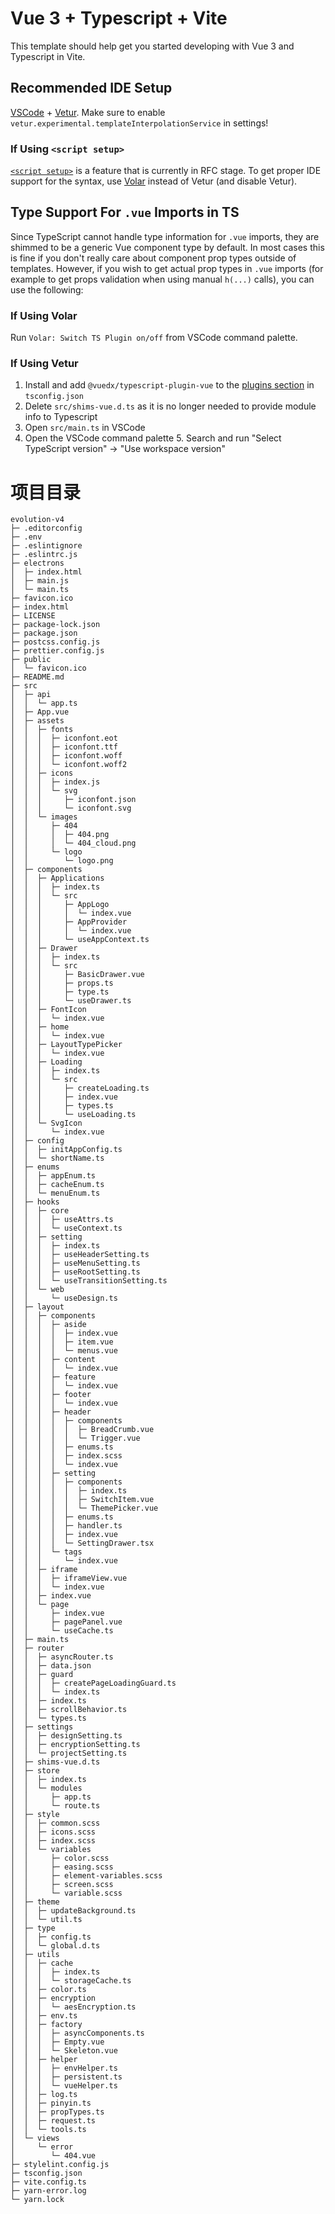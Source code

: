 # Vue 3 + Typescript + Vite

This template should help get you started developing with Vue 3 and Typescript in Vite.

## Recommended IDE Setup

[VSCode](https://code.visualstudio.com/) + [Vetur](https://marketplace.visualstudio.com/items?itemName=octref.vetur). Make sure to enable `vetur.experimental.templateInterpolationService` in settings!

### If Using `<script setup>`

[`<script setup>`](https://github.com/vuejs/rfcs/pull/227) is a feature that is currently in RFC stage. To get proper IDE support for the syntax, use [Volar](https://marketplace.visualstudio.com/items?itemName=johnsoncodehk.volar) instead of Vetur (and disable Vetur).

## Type Support For `.vue` Imports in TS

Since TypeScript cannot handle type information for `.vue` imports, they are shimmed to be a generic Vue component type by default. In most cases this is fine if you don't really care about component prop types outside of templates. However, if you wish to get actual prop types in `.vue` imports (for example to get props validation when using manual `h(...)` calls), you can use the following:

### If Using Volar

Run `Volar: Switch TS Plugin on/off` from VSCode command palette.

### If Using Vetur

1. Install and add `@vuedx/typescript-plugin-vue` to the [plugins section](https://www.typescriptlang.org/tsconfig#plugins) in `tsconfig.json`
2. Delete `src/shims-vue.d.ts` as it is no longer needed to provide module info to Typescript
3. Open `src/main.ts` in VSCode
4. Open the VSCode command palette 5. Search and run "Select TypeScript version" -> "Use workspace version"


# 项目目录


```
evolution-v4
├─ .editorconfig
├─ .env
├─ .eslintignore
├─ .eslintrc.js
├─ electrons
│  ├─ index.html
│  ├─ main.js
│  └─ main.ts
├─ favicon.ico
├─ index.html
├─ LICENSE
├─ package-lock.json
├─ package.json
├─ postcss.config.js
├─ prettier.config.js
├─ public
│  └─ favicon.ico
├─ README.md
├─ src
│  ├─ api
│  │  └─ app.ts
│  ├─ App.vue
│  ├─ assets
│  │  ├─ fonts
│  │  │  ├─ iconfont.eot
│  │  │  ├─ iconfont.ttf
│  │  │  ├─ iconfont.woff
│  │  │  └─ iconfont.woff2
│  │  ├─ icons
│  │  │  ├─ index.js
│  │  │  └─ svg
│  │  │     ├─ iconfont.json
│  │  │     └─ iconfont.svg
│  │  └─ images
│  │     ├─ 404
│  │     │  ├─ 404.png
│  │     │  └─ 404_cloud.png
│  │     └─ logo
│  │        └─ logo.png
│  ├─ components
│  │  ├─ Applications
│  │  │  ├─ index.ts
│  │  │  └─ src
│  │  │     ├─ AppLogo
│  │  │     │  └─ index.vue
│  │  │     ├─ AppProvider
│  │  │     │  └─ index.vue
│  │  │     └─ useAppContext.ts
│  │  ├─ Drawer
│  │  │  ├─ index.ts
│  │  │  └─ src
│  │  │     ├─ BasicDrawer.vue
│  │  │     ├─ props.ts
│  │  │     ├─ type.ts
│  │  │     └─ useDrawer.ts
│  │  ├─ FontIcon
│  │  │  └─ index.vue
│  │  ├─ home
│  │  │  └─ index.vue
│  │  ├─ LayoutTypePicker
│  │  │  └─ index.vue
│  │  ├─ Loading
│  │  │  ├─ index.ts
│  │  │  └─ src
│  │  │     ├─ createLoading.ts
│  │  │     ├─ index.vue
│  │  │     ├─ types.ts
│  │  │     └─ useLoading.ts
│  │  └─ SvgIcon
│  │     └─ index.vue
│  ├─ config
│  │  ├─ initAppConfig.ts
│  │  └─ shortName.ts
│  ├─ enums
│  │  ├─ appEnum.ts
│  │  ├─ cacheEnum.ts
│  │  └─ menuEnum.ts
│  ├─ hooks
│  │  ├─ core
│  │  │  ├─ useAttrs.ts
│  │  │  └─ useContext.ts
│  │  ├─ setting
│  │  │  ├─ index.ts
│  │  │  ├─ useHeaderSetting.ts
│  │  │  ├─ useMenuSetting.ts
│  │  │  ├─ useRootSetting.ts
│  │  │  └─ useTransitionSetting.ts
│  │  └─ web
│  │     └─ useDesign.ts
│  ├─ layout
│  │  ├─ components
│  │  │  ├─ aside
│  │  │  │  ├─ index.vue
│  │  │  │  ├─ item.vue
│  │  │  │  └─ menus.vue
│  │  │  ├─ content
│  │  │  │  └─ index.vue
│  │  │  ├─ feature
│  │  │  │  └─ index.vue
│  │  │  ├─ footer
│  │  │  │  └─ index.vue
│  │  │  ├─ header
│  │  │  │  ├─ components
│  │  │  │  │  ├─ BreadCrumb.vue
│  │  │  │  │  └─ Trigger.vue
│  │  │  │  ├─ enums.ts
│  │  │  │  ├─ index.scss
│  │  │  │  └─ index.vue
│  │  │  ├─ setting
│  │  │  │  ├─ components
│  │  │  │  │  ├─ index.ts
│  │  │  │  │  ├─ SwitchItem.vue
│  │  │  │  │  └─ ThemePicker.vue
│  │  │  │  ├─ enums.ts
│  │  │  │  ├─ handler.ts
│  │  │  │  ├─ index.vue
│  │  │  │  └─ SettingDrawer.tsx
│  │  │  └─ tags
│  │  │     └─ index.vue
│  │  ├─ iframe
│  │  │  ├─ iframeView.vue
│  │  │  └─ index.vue
│  │  ├─ index.vue
│  │  └─ page
│  │     ├─ index.vue
│  │     ├─ pagePanel.vue
│  │     └─ useCache.ts
│  ├─ main.ts
│  ├─ router
│  │  ├─ asyncRouter.ts
│  │  ├─ data.json
│  │  ├─ guard
│  │  │  ├─ createPageLoadingGuard.ts
│  │  │  └─ index.ts
│  │  ├─ index.ts
│  │  ├─ scrollBehavior.ts
│  │  └─ types.ts
│  ├─ settings
│  │  ├─ designSetting.ts
│  │  ├─ encryptionSetting.ts
│  │  └─ projectSetting.ts
│  ├─ shims-vue.d.ts
│  ├─ store
│  │  ├─ index.ts
│  │  └─ modules
│  │     ├─ app.ts
│  │     └─ route.ts
│  ├─ style
│  │  ├─ common.scss
│  │  ├─ icons.scss
│  │  ├─ index.scss
│  │  └─ variables
│  │     ├─ color.scss
│  │     ├─ easing.scss
│  │     ├─ element-variables.scss
│  │     ├─ screen.scss
│  │     └─ variable.scss
│  ├─ theme
│  │  ├─ updateBackground.ts
│  │  └─ util.ts
│  ├─ type
│  │  ├─ config.ts
│  │  └─ global.d.ts
│  ├─ utils
│  │  ├─ cache
│  │  │  ├─ index.ts
│  │  │  └─ storageCache.ts
│  │  ├─ color.ts
│  │  ├─ encryption
│  │  │  └─ aesEncryption.ts
│  │  ├─ env.ts
│  │  ├─ factory
│  │  │  ├─ asyncComponents.ts
│  │  │  ├─ Empty.vue
│  │  │  └─ Skeleton.vue
│  │  ├─ helper
│  │  │  ├─ envHelper.ts
│  │  │  ├─ persistent.ts
│  │  │  └─ vueHelper.ts
│  │  ├─ log.ts
│  │  ├─ pinyin.ts
│  │  ├─ propTypes.ts
│  │  ├─ request.ts
│  │  └─ tools.ts
│  └─ views
│     └─ error
│        └─ 404.vue
├─ stylelint.config.js
├─ tsconfig.json
├─ vite.config.ts
├─ yarn-error.log
└─ yarn.lock

```